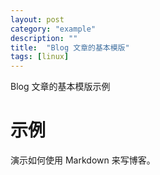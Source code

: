 ```yaml
---
layout: post
category: "example"
description: ""
title:  "Blog 文章的基本模版"
tags: [linux]
---
```

Blog 文章的基本模版示例

# 示例

演示如何使用 Markdown 来写博客。
